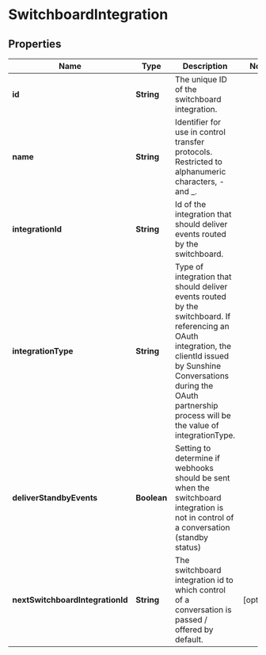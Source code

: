 

# SwitchboardIntegration

## Properties

Name | Type | Description | Notes
------------ | ------------- | ------------- | -------------
**id** | **String** | The unique ID of the switchboard integration. | 
**name** | **String** | Identifier for use in control transfer protocols. Restricted to alphanumeric characters, - and _. | 
**integrationId** | **String** | Id of the integration that should deliver events routed by the switchboard. | 
**integrationType** | **String** | Type of integration that should deliver events routed by the switchboard. If referencing an OAuth integration, the clientId issued by Sunshine Conversations during the OAuth partnership process will be the value of integrationType. | 
**deliverStandbyEvents** | **Boolean** | Setting to determine if webhooks should be sent when the switchboard integration is not in control of a conversation (standby status) | 
**nextSwitchboardIntegrationId** | **String** | The switchboard integration id to which control of a conversation is passed / offered by default. |  [optional]



